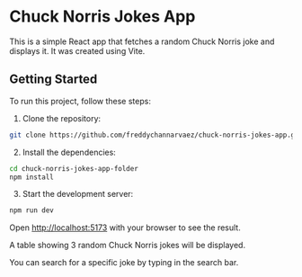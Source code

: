 # Chuck Norris Jokes App

This is a simple React app that fetches a random Chuck Norris joke and displays it. It was created using Vite.

## Getting Started

To run this project, follow these steps:

1. Clone the repository:

```sh
git clone https://github.com/freddychannarvaez/chuck-norris-jokes-app.git
```

2. Install the dependencies:

```sh
cd chuck-norris-jokes-app-folder
npm install
```

3. Start the development server:

```sh
npm run dev
```

Open [http://localhost:5173](http://localhost:5173) with your browser to see the result.

A table showing 3 random Chuck Norris jokes will be displayed.

You can search for a specific joke by typing in the search bar.